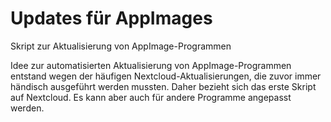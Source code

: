 # Updates für AppImages
Skript zur Aktualisierung von AppImage-Programmen

Idee zur automatisierten Aktualisierung von AppImage-Programmen entstand wegen der häufigen Nextcloud-Aktualisierungen, die zuvor immer händisch ausgeführt werden mussten. Daher bezieht sich das erste Skript auf Nextcloud. Es kann aber auch für andere Programme angepasst werden.
